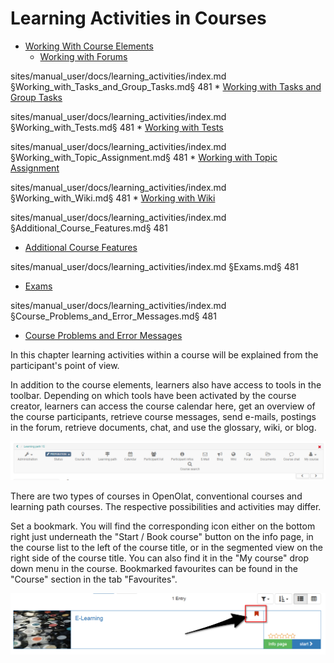 # Learning Activities in Courses

  * [Working With Course Elements](Working_With_Course_Elements.md)
    * [Working with Forums](Working_with_Forums.md)

sites/manual_user/docs/learning_activities/index.md §Working_with_Tasks_and_Group_Tasks.md§ 481
    * [Working with Tasks and Group Tasks](Working_with_Tasks_and_Group_Tasks.md)

sites/manual_user/docs/learning_activities/index.md §Working_with_Tests.md§ 481
    * [Working with Tests](Working_with_Tests.md)

sites/manual_user/docs/learning_activities/index.md §Working_with_Topic_Assignment.md§ 481
    * [Working with Topic Assignment](Working_with_Topic_Assignment.md)

sites/manual_user/docs/learning_activities/index.md §Working_with_Wiki.md§ 481
    * [Working with Wiki](Working_with_Wiki.md)

sites/manual_user/docs/learning_activities/index.md §Additional_Course_Features.md§ 481
  * [Additional Course Features](Additional_Course_Features.md)

sites/manual_user/docs/learning_activities/index.md §Exams.md§ 481
  * [Exams](Exams.md)

sites/manual_user/docs/learning_activities/index.md §Course_Problems_and_Error_Messages.md§ 481
  * [Course Problems and Error Messages](Course_Problems_and_Error_Messages.md)

In this chapter learning activities within a course will be explained from the
participant's point of view.

In addition to the course elements, learners also have access to tools in the
toolbar. Depending on which tools have been activated by the course creator,
learners can access the course calendar here, get an overview of the course
participants, retrieve course messages, send e-mails, postings in the forum,
retrieve documents, chat, and use the glossary, wiki, or blog.

![](assets/toolbar_b.png)

  
There are two types of courses in OpenOlat, conventional courses and learning
path courses. The respective possibilities and activities may differ.

Set a bookmark. You will find the corresponding icon either on the bottom
right just underneath the "Start / Book course" button on the info page, in
the course list to the left of the course title, or in the segmented view on
the right side of the course title. You can also find it in the "My course"
drop down menu in the course. Bookmarked favourites can be found in the
"Course" section in the tab "Favourites".

![](assets/bookmark.png)

